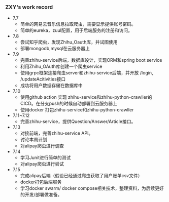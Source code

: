 ### ZXY's work record

- 7.7 
  - 简单的网易云音乐信息拉取爬虫，需要显示提供账号密码。
  - 简单的eureka，zuul配置，用于后端服务的注册和访问。
- 7.8 
  - 尝试知乎爬虫，发现Zhihu_Oauth库，并试图使用
  - 部署mongodb,mysql在云服务器上
- 7.9
  - 完善zhihu-service后端，数据库设计，实现ORM和spring boot service
  - 利用Zhihu_OAuth库创建一个爬虫service
  - 使用grpc框架连接爬虫server和zhihu-service后端，并开放 /login, /updateAcitivities接口
  - 成功将用户数据存储在数据库中
- 7.10 
  - 使用github action 实现 zhihu-service和zhihu-python-crawller的CICD。在分支push的时候自动部署到云服务器上
  - 使用docker 打包zhihu-service和zhihu-python-crawller
- 7.11~7.12
  - 完善zhihu-service，提供Question/Answer/Article接口。
- 7.13
  - 对接前端，完善zhihu-service API。
  - 讨论本周计划
  - 对alipay爬虫进行调查
- 7.14
  - 学习Junit进行简单的测试
  - 对alipay爬虫进行尝试
- 7.15
  - 完成alipay后端（假设已经通过爬虫获取了用户账单csv文件）
  - docker打包后端服务
  - 学习docker swarm/ docker compose相关技术，整理资料，为后续更好的开发/部署做准备。